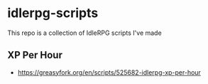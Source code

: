 # idlerpg-scripts

This repo is a collection of IdleRPG scripts I've made

## XP Per Hour

- https://greasyfork.org/en/scripts/525682-idlerpg-xp-per-hour
